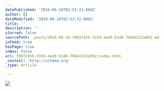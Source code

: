 ```yaml
---
datePublished: '2016-06-18T02:53:33.468Z'
author: []
dateModified: '2016-06-18T02:53:31.606Z'
title: ''
description: ''
starred: false
sourcePath: _posts/2016-06-18-f093745b-315d-4ed9-b1d8-79844323a952.md
inFeed: true
hasPage: true
inNav: false
url: f093745b-315d-4ed9-b1d8-79844323a952/index.html
_context: 'http://schema.org'
_type: Article

---
```

![](https://the-grid-user-content.s3-us-west-2.amazonaws.com/6aa4bf13-a66a-4c84-aac3-9f914b94772b.jpg)